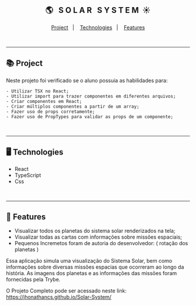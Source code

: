 <div align="center">
    <h2>🌎 &nbsp; S O L A R &nbsp; S Y S T E M &nbsp;☀️</h2>
</div>
<p align="center">
    <a href="#-project">Project</a>&nbsp;&nbsp;&nbsp;|&nbsp;&nbsp;&nbsp;
    <a href="#-technologies">Technologies</a>&nbsp;&nbsp;&nbsp;|&nbsp;&nbsp;&nbsp;
    <a href="#-features">Features</a>
</p>
<br><hr>

## 📚 Project
<p>Neste projeto foi verificado se o aluno possuia as habilidades para:<p>

    - Utilizar TSX no React;
    - Utilizar import para trazer componentes em diferentes arquivos;
    - Criar componentes em React;
    - Criar múltiplos componentes a partir de um array;
    - Fazer uso de props corretamente;
    - Fazer uso de PropTypes para validar as props de um componente;
<br>
<hr>

## 🖥 Technologies
  * React
  * TypeScript
  * Css
<br>
<hr>

## 🧾 Features
 * Visualizar todos os planetas do sistema solar renderizados na tela;
 * Visualizar todas as cartas com informações sobre missões espaciais;
 * Pequenos Incremetos foram de autoria do desenvolvedor: ( rotação dos planetas )

Essa aplicação simula uma visualização do Sistema Solar, bem como informações sobre diversas missões espacias que ocorreram ao longo da história.
As imagens dos planetas e as informações das missões foram fornecidas pela Trybe.

O Projeto Completo pode ser acessado neste link: https://jhonathancs.github.io/Solar-System/
